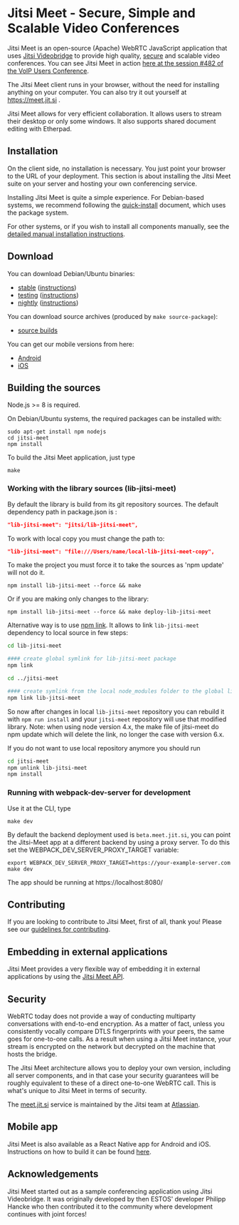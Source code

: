 # Jitsi Meet - Secure, Simple and Scalable Video Conferences

Jitsi Meet is an open-source (Apache) WebRTC JavaScript application that uses [Jitsi Videobridge](https://jitsi.org/videobridge) to provide high quality, [secure](#security) and scalable video conferences. You can see Jitsi Meet in action [here at the session #482 of the VoIP Users Conference](http://youtu.be/7vFUVClsNh0).

The Jitsi Meet client runs in your browser, without the need for installing anything on your computer. You can also try it out yourself at https://meet.jit.si .

Jitsi Meet allows for very efficient collaboration. It allows users to stream their desktop or only some windows. It also supports shared document editing with Etherpad.

## Installation

On the client side, no installation is necessary. You just point your browser to the URL of your deployment. This section is about installing the Jitsi Meet suite on your server and hosting your own conferencing service.

Installing Jitsi Meet is quite a simple experience. For Debian-based systems, we recommend following the [quick-install](https://github.com/jitsi/jitsi-meet/blob/master/doc/quick-install.md) document, which uses the package system.

For other systems, or if you wish to install all components manually, see the [detailed manual installation instructions](https://github.com/jitsi/jitsi-meet/blob/master/doc/manual-install.md).

## Download

You can download Debian/Ubuntu binaries:
* [stable](https://download.jitsi.org/stable/) ([instructions](https://jitsi.org/downloads/ubuntu-debian-installations-instructions/))
* [testing](https://download.jitsi.org/testing/) ([instructions](https://jitsi.org/downloads/ubuntu-debian-installations-instructions-for-testing/))
* [nightly](https://download.jitsi.org/unstable/) ([instructions](https://jitsi.org/downloads/ubuntu-debian-installations-instructions-nightly/))

You can download source archives (produced by ```make source-package```):
* [source builds](https://download.jitsi.org/jitsi-meet/src/)

You can get our mobile versions from here:
* [Android](https://play.google.com/store/apps/details?id=org.jitsi.meet)
* [iOS](https://itunes.apple.com/us/app/jitsi-meet/id1165103905)

## Building the sources

Node.js >= 8 is required.

On Debian/Ubuntu systems, the required packages can be installed with:
```
sudo apt-get install npm nodejs
cd jitsi-meet
npm install
```

To build the Jitsi Meet application, just type
```
make
```

### Working with the library sources (lib-jitsi-meet)

By default the library is build from its git repository sources. The default dependency path in package.json is :
```json
"lib-jitsi-meet": "jitsi/lib-jitsi-meet",
```

To work with local copy you must change the path to:
```json
"lib-jitsi-meet": "file:///Users/name/local-lib-jitsi-meet-copy",
```

To make the project you must force it to take the sources as 'npm update' will not do it.
```
npm install lib-jitsi-meet --force && make
```

Or if you are making only changes to the library:
```
npm install lib-jitsi-meet --force && make deploy-lib-jitsi-meet
```

Alternative way is to use [npm link](https://docs.npmjs.com/cli/link).
It allows to link `lib-jitsi-meet` dependency to local source in few steps:

```bash
cd lib-jitsi-meet

#### create global symlink for lib-jitsi-meet package
npm link

cd ../jitsi-meet

#### create symlink from the local node_modules folder to the global lib-jitsi-meet symlink
npm link lib-jitsi-meet
```

So now after changes in local `lib-jitsi-meet` repository you can rebuild it with `npm run install` and your `jitsi-meet` repository will use that modified library.
Note: when using node version 4.x, the make file of jitsi-meet do npm update which will delete the link, no longer the case with version 6.x.

If you do not want to use local repository anymore you should run
```bash
cd jitsi-meet
npm unlink lib-jitsi-meet
npm install
```
### Running with webpack-dev-server for development

Use it at the CLI, type
```
make dev
```

By default the backend deployment used is `beta.meet.jit.si`, you can point the Jitsi-Meet app at a different backend by using a proxy server. To do this set the WEBPACK_DEV_SERVER_PROXY_TARGET variable:
```
export WEBPACK_DEV_SERVER_PROXY_TARGET=https://your-example-server.com
make dev
```

The app should be running at https://localhost:8080/

## Contributing

If you are looking to contribute to Jitsi Meet, first of all, thank you! Please
see our [guidelines for contributing](CONTRIBUTING.md).

## Embedding in external applications

Jitsi Meet provides a very flexible way of embedding it in external applications by using the [Jitsi Meet API](doc/api.md).

## Security
WebRTC today does not provide a way of conducting multiparty conversations with
end-to-end encryption. As a matter of fact, unless you consistently vocally
compare DTLS fingerprints with your peers, the same goes for one-to-one calls.
As a result when using a Jitsi Meet instance, your stream is encrypted on the
network but decrypted on the machine that hosts the bridge.

The Jitsi Meet architecture allows you to deploy your own version, including
all server components, and in that case your security guarantees will be roughly
equivalent to these of a direct one-to-one WebRTC call. This is what's unique to
Jitsi Meet in terms of security.

The [meet.jit.si](https://meet.jit.si) service is maintained by the Jitsi team
at [Atlassian](https://atlassian.com).

## Mobile app
Jitsi Meet is also available as a React Native app for Android and iOS.
Instructions on how to build it can be found [here](doc/mobile.md).

## Acknowledgements

Jitsi Meet started out as a sample conferencing application using Jitsi Videobridge. It was originally developed by then ESTOS' developer Philipp Hancke who then contributed it to the community where development continues with joint forces!

